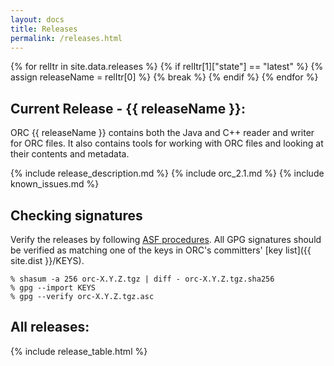 ```yaml
---
layout: docs
title: Releases
permalink: /releases.html
---
```

{% for relItr in site.data.releases %}
  {% if relItr[1]["state"] == "latest" %}
     {% assign releaseName = relItr[0] %}
     {% break %}
  {% endif %}
{% endfor %}

## Current Release - {{ releaseName }}:

ORC {{ releaseName }} contains both the Java and C++ reader and writer
for ORC files. It also contains tools for working with ORC
files and looking at their contents and metadata.

{% include release_description.md %}
{% include orc_2.1.md %}
{% include known_issues.md %}

## Checking signatures

Verify the releases by following [ASF procedures](https://www.apache.org/info/verification.html).
All GPG signatures should be verified as matching one of the keys in ORC's
committers' [key list]({{ site.dist }}/KEYS).

~~~ shell
% shasum -a 256 orc-X.Y.Z.tgz | diff - orc-X.Y.Z.tgz.sha256
% gpg --import KEYS
% gpg --verify orc-X.Y.Z.tgz.asc
~~~

## All releases:

{% include release_table.html %}
